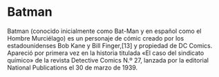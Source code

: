 # Batman  
Batman (conocido inicialmente como Bat-Man y en español como el Hombre Murciélago) es un personaje de cómic creado por los estadounidenses Bob Kane y Bill Finger,[13]​ y propiedad de DC Comics. Apareció por primera vez en la historia titulada «El caso del sindicato químico» de la revista Detective Comics N.º 27, lanzada por la editorial National Publications el 30 de marzo de 1939.
